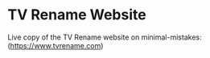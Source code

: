# TV Rename Website
Live copy of the TV Rename website on minimal-mistakes: (https://www.tvrename.com)
